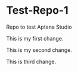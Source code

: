 Test-Repo-1
===========

Repo to test Aptana Studio

This is my first change.

This is my second change.

This is third change.